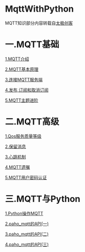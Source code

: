 # MqttWithPython
MQTT知识部分内容转载自[太极创客](http://www.taichi-maker.com/)

# 一.MQTT基础
[1.MQTT介绍](./doc/1.MQTT基础(一).md)

[2.MQTT基本原理](./doc/2.MQTT基础(二).md)

[3.连接MQTT服务端](./doc/3.MQTT基础(三).md)

[4.发布,订阅和取消订阅](./doc/4.MQTT基础(四).md)

[5.MQTT主题进阶](./doc/5.MQTT基础(五).md)

# 二.MQTT高级
[1.Qos服务质量等级](./doc/6.MQTT高级(一).md)

[2.保留消息](./doc/7.MQTT高级(二).md)

[3.心跳机制](./doc/8.MQTT高级(三).md)

[4.MQTT遗嘱](./doc/9.MQTT高级(四).md)

[5.MQTT用户密码认证](./doc/10.MQTT高级(五).md)

# 三.MQTT与Python
[1.Python操作MQTT](./doc/11.MQTT高级(六).md)

[2.paho_mqtt的API(一)](./doc/12.MQTT高级(七).md)

[3.paho_mqtt的API(二)](./doc/13.MQTT高级(八).md)

[4.paho_mqtt的API(三)](./doc/14.MQTT高级(九).md)
